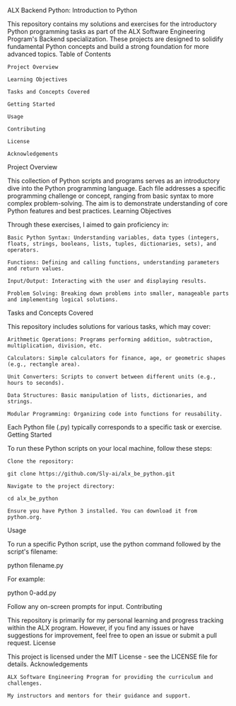 ALX Backend Python: Introduction to Python

This repository contains my solutions and exercises for the introductory Python programming tasks as part of the ALX Software Engineering Program's Backend specialization. These projects are designed to solidify fundamental Python concepts and build a strong foundation for more advanced topics.
Table of Contents

    Project Overview

    Learning Objectives

    Tasks and Concepts Covered

    Getting Started

    Usage

    Contributing

    License

    Acknowledgements

Project Overview

This collection of Python scripts and programs serves as an introductory dive into the Python programming language. Each file addresses a specific programming challenge or concept, ranging from basic syntax to more complex problem-solving. The aim is to demonstrate understanding of core Python features and best practices.
Learning Objectives

Through these exercises, I aimed to gain proficiency in:

    Basic Python Syntax: Understanding variables, data types (integers, floats, strings, booleans, lists, tuples, dictionaries, sets), and operators.

    Functions: Defining and calling functions, understanding parameters and return values.

    Input/Output: Interacting with the user and displaying results.

    Problem Solving: Breaking down problems into smaller, manageable parts and implementing logical solutions.


Tasks and Concepts Covered

This repository includes solutions for various tasks, which may cover:

    Arithmetic Operations: Programs performing addition, subtraction, multiplication, division, etc.

    Calculators: Simple calculators for finance, age, or geometric shapes (e.g., rectangle area).

    Unit Converters: Scripts to convert between different units (e.g., hours to seconds).

    Data Structures: Basic manipulation of lists, dictionaries, and strings.

    Modular Programming: Organizing code into functions for reusability.

Each Python file (.py) typically corresponds to a specific task or exercise.
Getting Started

To run these Python scripts on your local machine, follow these steps:

    Clone the repository:

    git clone https://github.com/Sly-ai/alx_be_python.git

    Navigate to the project directory:

    cd alx_be_python

    Ensure you have Python 3 installed. You can download it from python.org.

Usage

To run a specific Python script, use the python command followed by the script's filename:

python filename.py

For example:

python 0-add.py

Follow any on-screen prompts for input.
Contributing

This repository is primarily for my personal learning and progress tracking within the ALX program. However, if you find any issues or have suggestions for improvement, feel free to open an issue or submit a pull request.
License

This project is licensed under the MIT License - see the LICENSE file for details.
Acknowledgements

    ALX Software Engineering Program for providing the curriculum and challenges.

    My instructors and mentors for their guidance and support.
